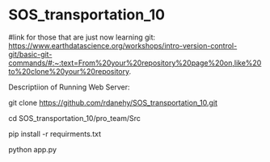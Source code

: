 # SOS_transportation_10
#link for those that are just now learning git: https://www.earthdatascience.org/workshops/intro-version-control-git/basic-git-commands/#:~:text=From%20your%20repository%20page%20on,like%20to%20clone%20your%20repository.

Descriptiion of Running Web Server:

git clone https://github.com/rdanehy/SOS_transportation_10.git


cd SOS_transportation_10/pro_team/Src


pip install -r requirments.txt


python app.py
